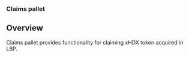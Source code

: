 ### Claims pallet

## Overview
Claims pallet provides functionality for claiming xHDX token acquired in LBP.

